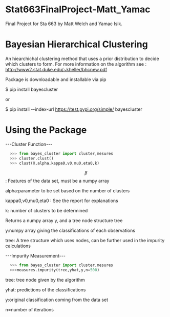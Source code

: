 # Stat663FinalProject-Matt_Yamac
Final Project for Sta 663  by Matt Welch and Yamac Isik.

# Bayesian Hierarchical Clustering

An hiearchichal clustering method that uses a prior distribution to decide which clusters to form. For more information on the algorithm see : http://www2.stat.duke.edu/~kheller/bhcnew.pdf

Package is downloadable and installable via pip

$ pip install bayescluster

or

$ pip install --index-url https://test.pypi.org/simple/ bayescluster

# Using the Package

---Cluster Function---

```python
  >>> from bayes_cluster import cluster,mesures
  >>> cluster.clust()
  >>> clust(X,alpha,kappa0,v0,mu0,eta0,k)
   ```
$$ \beta $$: Features of the data set, must be a numpy array

alpha:parameter to be set based on the number of clusters

kappa0,v0,mu0,eta0 : See the report for explanations

k: number of clusters to be determined

Returns a numpy array y, and a tree node structure tree

y:numpy array giving the classifications of each observations

tree: A tree structure which uses nodes, can be further used in the impurity calculations

 ---Impurity Measurement---
 
```python
  >>> from bayes_cluster import cluster,mesures
  >>>measures.impurity(tree,yhat,y,n=500)
  ```

tree: tree node given by the algorithm

yhat: predictions of the classifications

y:original classification coming from the data set

n=number of iterations







